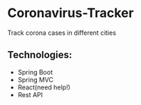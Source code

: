 # Coronavirus-Tracker
Track corona cases in different cities

## Technologies:
- Spring Boot
- Spring MVC
- React(need help!)
- Rest API
